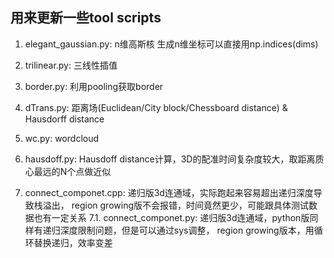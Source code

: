 ## 用来更新一些tool scripts

1. elegant_gaussian.py: n维高斯核
    生成n维坐标可以直接用np.indices(dims)

2. trilinear.py: 三线性插值

3. border.py: 利用pooling获取border

4. dTrans.py: 距离场(Euclidean/City block/Chessboard distance) & Hausdorff distance

5. wc.py: wordcloud

6. hausdoff.py: Hausdoff distance计算，3D的配准时间复杂度较大，取距离质心最远的N个点做近似

7. connect_componet.cpp: 
    递归版3d连通域，实际跑起来容易超出递归深度导致栈溢出，
    region growing版不会报错，时间竟然更少，可能跟具体测试数据也有一定关系
7.1. connect_componet.py: 
    递归版3d连通域，python版同样有递归深度限制问题，但是可以通过sys调整，
    region growing版本，用循环替换递归，效率变差